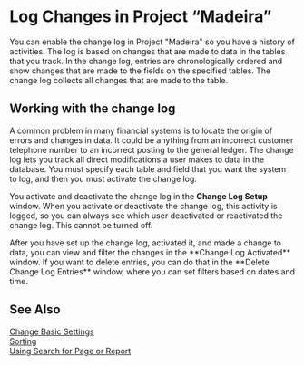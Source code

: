 <properties
	pageTitle="Log Changes in Project “Madeira”| Project “Madeira”"
    description="Log changes made by users."
	services="project-madeira"
	documentationCenter=""
	authors="edupont04"/>
<tags
    ms.service="project-madeira"
    ms.topic="get-started-article"
    ms.devlang="na"
    ms.tgt_pltfrm="na"
    ms.workload="na"
    ms.date="09/08/2016"
    ms.author="edupont04" />

# Log Changes in Project “Madeira”
You can enable the change log in Project "Madeira" so you have a history of activities. The log is based on changes that are made to data in the tables that you track. In the change log, entries are chronologically ordered and show changes that are made to the fields on the specified tables. The change log collects all changes that are made to the table.  

## Working with the change log
A common problem in many financial systems is to locate the origin of errors and changes in data. It could be anything from an incorrect customer telephone number to an incorrect posting to the general ledger. The change log lets you track all direct modifications a user makes to data in the database. You must specify each table and field that you want the system to log, and then you must activate the change log.  

You activate and deactivate the change log in the **Change Log Setup** window. When you activate or deactivate the change log, this activity is logged, so you can always see which user deactivated or reactivated the change log. This cannot be turned off.  

<!-- In the **Change Log Setup** window, on the Actions tab, you specify which tables you want to track changes for. Project "Madeira" also tracks a number of system tables.

-->After you have set up the change log, activated it, and made a change to data, you can view and filter the changes in the **Change Log Activated** window. If you want to delete entries, you can do that in the **Delete Change Log Entries** window, where you can set filters based on dates and time.  

## See Also
[Change Basic Settings](ui-change-basic-settings.md)  
[Sorting](ui-sorting.md)  
[Using Search for Page or Report](ui-search.md)  
